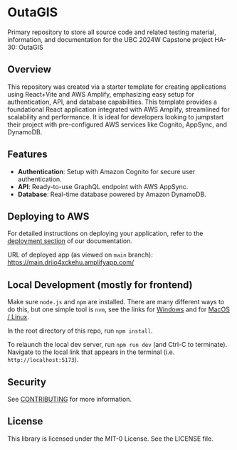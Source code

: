 # OutaGIS

Primary repository to store all source code and related testing material, information, and documentation for the UBC 2024W Capstone project HA-30: OutaGIS

## Overview

This repository was created via a starter template for creating applications using React+Vite and AWS Amplify, emphasizing easy setup for authentication, API, and database capabilities. This template provides a foundational React application integrated with AWS Amplify, streamlined for scalability and performance. It is ideal for developers looking to jumpstart their project with pre-configured AWS services like Cognito, AppSync, and DynamoDB.

## Features

- **Authentication**: Setup with Amazon Cognito for secure user authentication.
- **API**: Ready-to-use GraphQL endpoint with AWS AppSync.
- **Database**: Real-time database powered by Amazon DynamoDB.

## Deploying to AWS

For detailed instructions on deploying your application, refer to the [deployment section](https://docs.amplify.aws/react/start/quickstart/#deploy-a-fullstack-app-to-aws) of our documentation.

URL of deployed app (as viewed on `main` branch): https://main.driio4xckehu.amplifyapp.com/

## Local Development (mostly for frontend)

Make sure `node.js` and `npm` are installed. There are many different ways to do this, but one simple tool is `nvm`, see the links for [Windows](https://github.com/coreybutler/nvm-windows) and for [MacOS / Linux](https://github.com/nvm-sh/nvm).

In the root directory of this repo, run `npm install`. 

To relaunch the local dev server, run `npm run dev` (and Ctrl-C to terminate).
Navigate to the local link that appears in the terminal (i.e. `http://localhost:5173`).

## Security

See [CONTRIBUTING](CONTRIBUTING.md#security-issue-notifications) for more information.

## License

This library is licensed under the MIT-0 License. See the LICENSE file.
